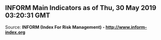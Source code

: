 ## INFORM Main Indicators as of Thu, 30 May 2019 03:20:31 GMT

Source: **INFORM (Index For Risk Management) - http://www.inform-index.org**
